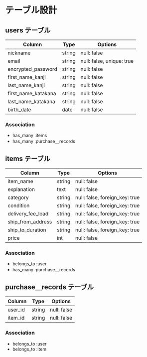 # テーブル設計

## users テーブル

| Column              | Type   | Options                   |
| ------------------- | ------ | ------------------------- |
| nickname            | string | null: false               |
| email               | string | null: false, unique: true |
| encrypted_password  | string | null: false               |
| first_name_kanji    | string | null: false               |
| last_name_kanji     | string | null: false               |
| first_name_katakana | string | null: false               |
| last_name_katakana  | string | null: false               |
| birth_date          | date   | null: false               |

### Association

- has_many :items
- has_many :purchase＿records



## items テーブル

| Column            | Type   | Options                        |
| ----------------- | ------ | ------------------------------ |
| item_name         | string | null: false                    |
| explanation       | text   | null: false                    |
| category          | string | null: false, foreign_key: true |
| condition         | string | null: false, foreign_key: true |
| delivery_fee_load | string | null: false, foreign_key: true |
| ship_from_address | string | null: false, foreign_key: true |
| ship_to_duration  | string | null: false, foreign_key: true |
| price             | int    | null: false                    |

### Association

- belongs_to :user
- has_many :purchase＿records



## purchase＿records テーブル

| Column  | Type   | Options     |
| ------- | ------ | ----------- |
| user_id | string | null: false |
| item_id | string | null: false |

### Association

- belongs_to :user
- belongs_to :item